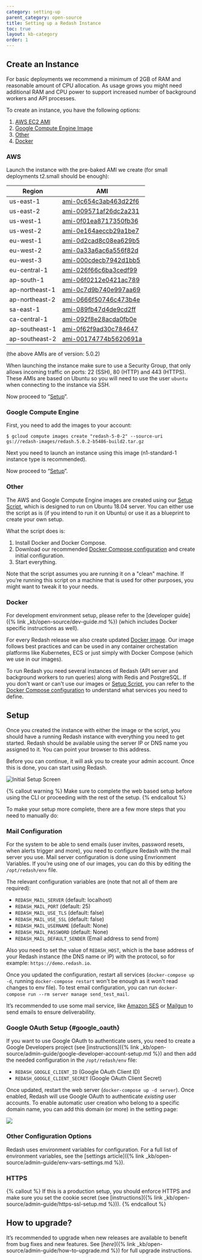 ```yaml
---
category: setting-up
parent_category: open-source
title: Setting up a Redash Instance
toc: true
layout: kb-category
order: 1
---
```


## Create an Instance

For basic deployments we recommend a minimum of 2GB of RAM and reasonable amount of CPU allocation. As usage grows you might need additional RAM and CPU power to support increased number of background workers and API processes.

To create an instance, you have the following options:

1. [AWS EC2 AMI](#aws)
2. [Google Compute Engine Image](#gce)
3. [Other](#other)
4. [Docker](#docker)

### <a name="aws"></a> AWS

Launch the instance with the pre-baked AMI we create (for small deployments t2.small should be enough):

| Region         | AMI                                                                                                                                   |
| -------------- | ------------------------------------------------------------------------------------------------------------------------------------- |
| us-east-1      | [ami-0c654c3ab463d22f6](https://console.aws.amazon.com/ec2/home?region=us-east-1#LaunchInstanceWizard:ami=ami-0c654c3ab463d22f6)      |
| us-east-2      | [ami-009571af26dc2a231](https://console.aws.amazon.com/ec2/home?region=us-east-2#LaunchInstanceWizard:ami=ami-009571af26dc2a231)      |
| us-west-1      | [ami-0f01ea8717350fb36](https://console.aws.amazon.com/ec2/home?region=us-west-1#LaunchInstanceWizard:ami=ami-0f01ea8717350fb36)      |
| us-west-2      | [ami-0e164aeccb29a1be7](https://console.aws.amazon.com/ec2/home?region=us-west-2#LaunchInstanceWizard:ami=ami-0e164aeccb29a1be7)      |
| eu-west-1      | [ami-0d2cad8c08ea629b5](https://console.aws.amazon.com/ec2/home?region=eu-west-1#LaunchInstanceWizard:ami=ami-0d2cad8c08ea629b5)      |
| eu-west-2      | [ami-0a33a6ac6a556f82d](https://console.aws.amazon.com/ec2/home?region=eu-west-2#LaunchInstanceWizard:ami=ami-0a33a6ac6a556f82d)      |
| eu-west-3      | [ami-000cdecb7942d1bb5](https://console.aws.amazon.com/ec2/home?region=eu-west-3#LaunchInstanceWizard:ami=ami-000cdecb7942d1bb5)      |
| eu-central-1   | [ami-026f66c6ba3cedf99](https://console.aws.amazon.com/ec2/home?region=eu-central-1#LaunchInstanceWizard:ami=ami-026f66c6ba3cedf99)   |
| ap-south-1     | [ami-06f0212e0421ac789](https://console.aws.amazon.com/ec2/home?region=ap-south-1#LaunchInstanceWizard:ami=ami-06f0212e0421ac789)     |
| ap-northeast-1 | [ami-0c7d9b740e997aa69](https://console.aws.amazon.com/ec2/home?region=ap-northeast-1#LaunchInstanceWizard:ami=ami-0c7d9b740e997aa69) |
| ap-northeast-2 | [ami-0666f50746c473b4e](https://console.aws.amazon.com/ec2/home?region=ap-northeast-2#LaunchInstanceWizard:ami=ami-0666f50746c473b4e) |
| sa-east-1      | [ami-089fb47d4de9cd2ff](https://console.aws.amazon.com/ec2/home?region=sa-east-1#LaunchInstanceWizard:ami=ami-089fb47d4de9cd2ff)      |
| ca-central-1   | [ami-092f8e28acda0fb0e](https://console.aws.amazon.com/ec2/home?region=ca-central-1#LaunchInstanceWizard:ami=ami-092f8e28acda0fb0e)   |
| ap-southeast-1 | [ami-0f62f9ad30c784647](https://console.aws.amazon.com/ec2/home?region=ap-southeast-1#LaunchInstanceWizard:ami=ami-0f62f9ad30c784647) |
| ap-southeast-2 | [ami-00174774b5620691a](https://console.aws.amazon.com/ec2/home?region=ap-southeast-2#LaunchInstanceWizard:ami=ami-00174774b5620691a) |

(the above AMIs are of version: 5.0.2)

When launching the instance make sure to use a Security Group, that only allows incoming traffic on ports: 22 (SSH), 80 (HTTP) and 443 (HTTPS). These AMIs are based on Ubuntu so you will need to use the user `ubuntu` when connecting to the instance via SSH.

Now proceed to “[Setup](#setup-redash-instance-setup)”.

### <a name="gce"></a> Google Compute Engine

First, you need to add the images to your account:

```
$ gcloud compute images create "redash-5-0-2" --source-uri gs://redash-images/redash.5.0.2-b5486-build2.tar.gz
```

Next you need to launch an instance using this image (n1-standard-1 instance type is recommended).

Now proceed to “[Setup](#setup-redash-instance-setup)”.

### <a name="other"></a> Other

The AWS and Google Compute Engine images are created using our [Setup Script](https://github.com/getredash/redash/tree/master/setup), which is designed to run on Ubuntu 18.04 server. You can either use the script as is (if you intend to run it on Ubuntu) or use it as a blueprint to create your own setup.

What the script does is:

1. Install Docker and Docker Compose.
2. Download our recommended [Docker Compose configuration](https://github.com/getredash/redash/blob/master/setup/docker-compose.yml) and create initial configuration.
3. Start everything.

Note that the script assumes you are running it on a "clean" machine. If you’re running this script on a machine that is used for other purposes, you might want to tweak it to your needs.

### <a name="docker"></a> Docker

For development environment setup, please refer to the [developer guide]({% link _kb/open-source/dev-guide.md %}) (which includes Docker specific instructions as well).

For every Redash release we also create updated [Docker image](https://hub.docker.com/r/redash/redash). Our image follows best practices and can be used in any container orchestation platforms like Kubernetes, ECS or just simply with Docker Compose (which we use in our images).

To run Redash you need several instances of Redash (API server and background workers to run queries) along with Redis and PostgreSQL. If you don't want or can't use our images or [Setup Script](https://github.com/getredash/redash/tree/master/setup), you can refer to the [Docker Compose configuration](https://github.com/getredash/redash/blob/master/setup/docker-compose.yml) to understand what services you need to define.

## <a name="setup-redash-instance-setup"></a> Setup

Once you created the instance with either the image or the script, you should have a running Redash instance with everything you need to get started. Redash should be available using the server IP or DNS name you assigned to it. You can point your browser to this address.

Before you can continue, it will ask you to create your admin account. Once this is done, you can start using Redash.

![Initial Setup Screen](/assets/images/docs/redash_initial_setup.png)

{% callout warning %}
Make sure to complete the web based setup before using the CLI or proceeding with the rest of the setup.
{% endcallout %}

To make your setup more complete, there are a few more steps that you need to manually do:

### Mail Configuration

For the system to be able to send emails (user invites, password resets, when alerts trigger and more), you need to configure Redash with the mail server you use. Mail server configuration is done using Envrionment Variables. If you’re using one of our images, you can do this by editing the `/opt/redash/env` file.

The relevant configuration variables are (note that not all of them are required):

- `REDASH_MAIL_SERVER` (default: localhost)
- `REDASH_MAIL_PORT` (default: 25)
- `REDASH_MAIL_USE_TLS` (default: false)
- `REDASH_MAIL_USE_SSL` (default: false)
- `REDASH_MAIL_USERNAME` (default: None)
- `REDASH_MAIL_PASSWORD` (default: None)
- `REDASH_MAIL_DEFAULT_SENDER` (Email address to send from)

Also you need to set the value of `REDASH_HOST`, which is the base address of your Redash instance (the DNS name or IP) with the protocol, so for example: `https://demo.redash.io`.

Once you updated the configuration, restart all services (`docker-compose up -d`, running `docker-compose restart` won't be enough as it won't read changes to env file). To test email configuration, you can run `docker-compose run --rm server manage send_test_mail`.

It’s recommended to use some mail service, like [Amazon SES](https://aws.amazon.com/ses/) or [Mailgun](http://www.mailgun.com/) to send emails to ensure deliverability.

### Google OAuth Setup {#google_oauth}

If you want to use Google OAuth to authenticate users, you need to create a Google Developers project (see [instructions]({% link _kb/open-source/admin-guide/google-developer-account-setup.md %}) and then add the needed configuration in the `/opt/redash/env` file:

- `REDASH_GOOGLE_CLIENT_ID` (Google OAuth Client ID)
- `REDASH_GOOGLE_CLIENT_SECRET` (Google OAuth Client Secret)

Once updated, restart the web server (`docker-compose up -d server`). Once enabled, Redash will use Google OAuth to authenticate _existing_ user accounts. To enable automatic user creation who belong to a specific domain name, you can add this domain (or more) in the setting page:

![](/assets/images/docs/redash_google_oauth_domain.png)

### Other Configuration Options

Redash uses environment variables for configuration. For a full list of environment variables, see the [settings article]({% link _kb/open-source/admin-guide/env-vars-settings.md %}).

### HTTPS

{% callout %}
If this is a production setup, you should enforce HTTPS and make sure you set the cookie secret (see [instructions]({% link _kb/open-source/admin-guide/https-ssl-setup.md %})).
{% endcallout %}

## How to upgrade?

It’s recommended to upgrade when new releases are available to benefit from bug fixes and new features. See [_here_]({% link _kb/open-source/admin-guide/how-to-upgrade.md %}) for full upgrade instructions.

